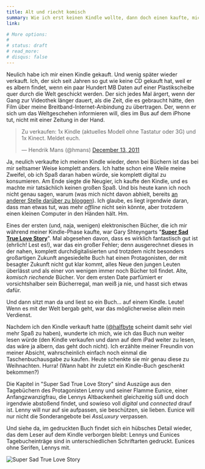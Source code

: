 ```yaml
---
title: Alt und riecht komisch
summary: Wie ich erst keinen Kindle wollte, dann doch einen kaufte, mich dann irgendwie unwohl fühlte, den Kindle wieder verkaufte und letztendlich noch einen Grund fand, warum ich echte Bücher bevorzuge.
link:

# More options:
#
# status: draft
# read_more:
# disqus: false
---
```



Neulich habe ich mir einen Kindle gekauft. Und wenig später wieder verkauft. Ich, der sich seit Jahren so gut wie keine CD gekauft hat, weil er es albern findet, wenn ein paar Hundert MB Daten auf einer Plastikscheibe quer durch die Welt geschickt werden. Der sich jedes Mal ärgert, wenn der Gang zur Videothek länger dauert, als die Zeit, die es gebraucht hätte, den Film über meine Breitband-Internet-Anbindung zu übertragen. Der, wenn er sich um das Weltgeschehen informieren will, dies im Bus auf dem iPhone tut, nicht mit einer Zeitung in der Hand.

<blockquote class="twitter-tweet"><p>Zu verkaufen: 1x Kindle (aktuelles Modell ohne Tastatur oder 3G) und 1x Kinect. Meldet euch.</p>&mdash; Hendrik Mans (@hmans) <a href="https://twitter.com/hmans/status/146594533428310016" data-datetime="2011-12-13T14:17:15+00:00">December 13, 2011</a></blockquote>
<script src="//platform.twitter.com/widgets.js" charset="utf-8"></script>

Ja, neulich verkaufte ich meinen Kindle wieder, denn bei Büchern ist das bei mir seltsamer Weise komplett anders. Ich hatte schon eine Weile meine Zweifel, ob ich Spaß daran haben würde, sie komplett digital zu konsumieren. Am Ende siegte die Neugier, ich kaufte den Kindle, und es machte mir tatsächlich keinen großen Spaß. Und bis heute kann ich noch nicht genau sagen, warum (was mich nicht davon abhielt, bereits [an anderer Stelle darüber zu bloggen](http://tumblr.hmans.net/post/14316087112/unkindle)). Ich glaube, es liegt irgendwie daran, dass man etwas tut, was mehr _offline_ nicht sein könnte, aber trotzdem einen kleinen Computer in den Händen hält. Hm.

Eines der ersten (und, naja, wenigen) elektronischen Bücher, die ich mir während meiner Kindle-Phase kaufte, war Gary Shteyngarts "**[Super Sad True Love Story](http://supersadtruelovestory.com/)**". Mal abgesehen davon, dass es wirklich fantastisch gut ist (ehrlich! Lest es!), war das ein großer Fehler; denn ausgerechnet dieses in der nahen, komplett durchdigitalisierten und trotzdem nicht besonders großartigen Zukunft angesiedelte Buch hat einen Protagonisten, der mit besagter Zukunft nicht gut klar kommt, alles Neue den jungen Leuten überlässt und als einer von wenigen immer noch Bücher toll findet. Alte, _komisch riechende_ Bücher. Vor dem ersten Date parfümiert er vorsichtshalber sein Bücherregal, man weiß ja nie, und hasst sich etwas dafür.

Und dann sitzt man da und liest so ein Buch… auf einem Kindle. Leute! Wenn es mit der Welt bergab geht, war das möglicherweise allein mein Verdienst.

Nachdem ich den Kindle verkauft hatte ([@halfbyte](http://www.halfbyte.org/) scheint damit sehr viel mehr Spaß zu haben), wunderte ich mich, wie ich das Buch nun weiter lesen würde (den Kindle verkaufen und dann auf dem iPad weiter zu lesen, das wäre ja albern, das geht doch nicht). Ich erzählte meiner Freundin von meiner Absicht, wahrscheinlich einfach noch einmal die Taschenbuchausgabe zu kaufen. Heute schenkte sie mir genau diese zu Weihnachten. Hurra! (Wann habt ihr zuletzt ein Kindle-Buch geschenkt bekommen?)

Die Kapitel in "Super Sad True Love Story" sind Auszüge aus den Tagebüchern des Protagonisten Lenny und seiner Flamme Eunice, einer Anfangzwanzigfrau, die Lennys Altbackenheit gleichzeitig süß und doch irgendwie abstoßend findet, und sowieso voll _digital_ und _connected_ drauf ist. Lenny will nur auf sie aufpassen, sie beschützen, sie lieben. Eunice will nur nicht die Sonderangebote bei _AssLuxury_ verpassen.

Und siehe da, im gedruckten Buch findet sich ein hübsches Detail wieder, das dem Leser auf dem Kindle verborgen bleibt: Lennys und Eunices Tagebucheinträge sind in unterschiedlichen Schriftarten gedruckt. Eunices ohne Serifen, Lennys mit.

![Super Sad True Love Story](/media/assluxury.jpg)
